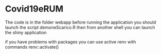 # Covid19eRUM
The code is in the folder webapp
before running the application you should launch the script demoneScarico.R
then from another shell you can launch the shiny application

if you have problems with packages you can use active renv with commands renv::activate()
